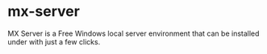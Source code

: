# mx-server
MX Server is a Free Windows local server environment that can be installed under with just a few clicks.
